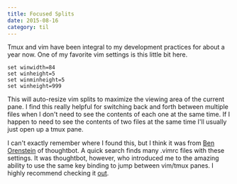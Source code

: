 ```yaml
---
title: Focused Splits
date: 2015-08-16
category: til
---
```


Tmux and vim have been integral to my development practices for about a year
now. One of my favorite vim settings is this little bit here.

~~~vim
set winwidth=84
set winheight=5
set winminheight=5
set winheight=999
~~~

This will auto-resize vim splits to maximize the viewing area of the current
pane.  I find this really helpful for switching back and forth between multiple
files when I don't need to see the contents of each one at the same time.  If I
happen to need to see the contents of two files at the same time I'll usually
just open up a tmux pane.

I can't exactly remember where I found this, but I think it was from [Ben
Orenstein](http://www.benorenstein.com/) of thoughtbot.  A quick search finds
many .vimrc files with these settings.  It was thoughtbot, however, who
introduced me to the amazing ability to use the same key binding to jump
between vim/tmux panes.  I highly recommend checking it
[out](https://robots.thoughtbot.com/seamlessly-navigate-vim-and-tmux-splits).

